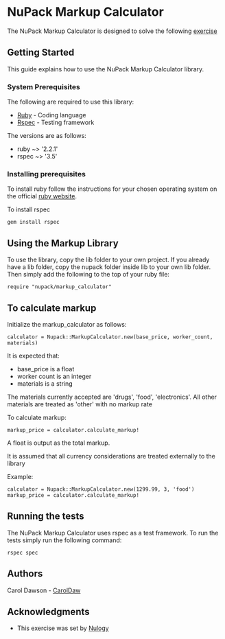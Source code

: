 # NuPack Markup Calculator
The NuPack Markup Calculator is designed to solve the following [exercise](exercise.md)


## Getting Started
This guide explains how to use the NuPack Markup Calculator library.

### System Prerequisites
The following are required to use this library:
* [Ruby](https://www.ruby-lang.org/) - Coding language
* [Rspec](http://rspec.info/) - Testing framework

The versions are as follows:
* ruby ~> '2.2.1'
* rspec ~> '3.5'


### Installing prerequisites
To install ruby follow the instructions for your chosen operating system on the official [ruby website](https://www.ruby-lang.org/en/documentation/installation/).

To install rspec

```
gem install rspec 
```


## Using the Markup Library
To use the library, copy the lib folder to your own project. If you already have a lib folder, copy the nupack folder inside lib to your own lib folder. Then simply add the following to the top of your ruby file:
```
require "nupack/markup_calculator"
```


## To calculate markup
Initialize the markup_calculator as follows:
```
calculator = Nupack::MarkupCalculator.new(base_price, worker_count, materials)
```
It is expected that: 
* base_price is a float
* worker count is an integer
* materials is a string 

The materials currently accepted are 'drugs', 'food', 'electronics'. All other materials are treated as 'other' with no markup rate

To calculate markup:
```
markup_price = calculator.calculate_markup!
```
A float is output as the total markup.

It is assumed that all currency considerations are treated externally to the library

Example: 
```
calculator = Nupack::MarkupCalculator.new(1299.99, 3, 'food')
markup_price = calculator.calculate_markup!
```


## Running the tests
The NuPack Markup Calculator uses rspec as a test framework. To run the tests simply run the following command:

```
rspec spec
```


## Authors
Carol Dawson - [CarolDaw](https://github.com/CarolDaw)


## Acknowledgments
* This exercise was set by [Nulogy](https://nulogy.com/)


